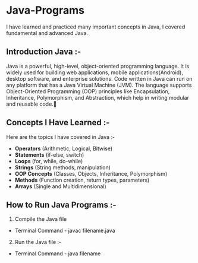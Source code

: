 # Java-Programs
I have learned and practiced many important concepts in Java, I covered fundamental and advanced Java.

## Introduction Java :- 
Java is a powerful, high-level, object-oriented programming language. It is widely used for building web applications, mobile applications(Android), desktop software, and enterprise solutions. Code written in Java can run on any platform that has a Java Virtual Machine (JVM).
The language supports Object-Oriented Programming (OOP) principles like Encapsulation, Inheritance, Polymorphism, and Abstraction, which help in writing modular and reusable code.🚀

## Concepts I Have Learned :-
Here are the topics I have covered in Java :-  
-  **Operators** (Arithmetic, Logical, Bitwise)  
-  **Statements** (if-else, switch)  
-  **Loops** (for, while, do-while)  
-  **Strings** (String methods, manipulation)  
-  **OOP Concepts** (Classes, Objects, Inheritance, Polymorphism)  
-  **Methods** (Function creation, return types, parameters)  
-  **Arrays** (Single and Multidimensional)



## How to Run Java Programs :-
1. Compile the Java file
- Terminal Command - javac filename.java
  
2. Run the Java file :-
- Terminal Command - java filename



